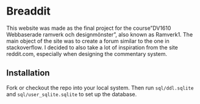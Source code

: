 # Breaddit
This website was made as the final project for the course”DV1610 Webbaserade ramverk och designmönster”, also known as Ramverk1. The main object of the site was to create a forum similar to the one in stackoverflow. I decided to also take a lot of inspiration from the site reddit.com, especially when designing the commentary system.

## Installation
Fork or checkout the repo into your local system. Then run `sql/ddl.sqlite`
and `sql/user_sqlite.sqlite` to set up the database.
